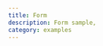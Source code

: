 ```yaml
---
title: Form
description: Form sample,
category: examples
---
```


<script>
    import SampleForm from '$lib/components/samples/SampleForm.svelte';
</script>

<SampleForm/>
